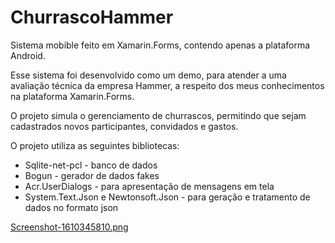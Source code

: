 # ChurrascoHammer

Sistema mobible feito em Xamarin.Forms, contendo apenas a plataforma Android. 

Esse sistema foi desenvolvido como um demo, para atender a uma avaliação técnica da empresa Hammer, a respeito dos meus conhecimentos na plataforma Xamarin.Forms.

O projeto simula o gerenciamento de churrascos, permitindo que sejam cadastrados novos participantes, convidados e gastos.

O projeto utiliza as seguintes bibliotecas:

- Sqlite-net-pcl - banco de dados
- Bogun - gerador de dados fakes
- Acr.UserDialogs - para apresentação de mensagens em tela
- System.Text.Json e Newtonsoft.Json - para geração e tratamento de dados no formato json

[Screenshot-1610345810.png](https://postimg.cc/vgx8Wq3H)
